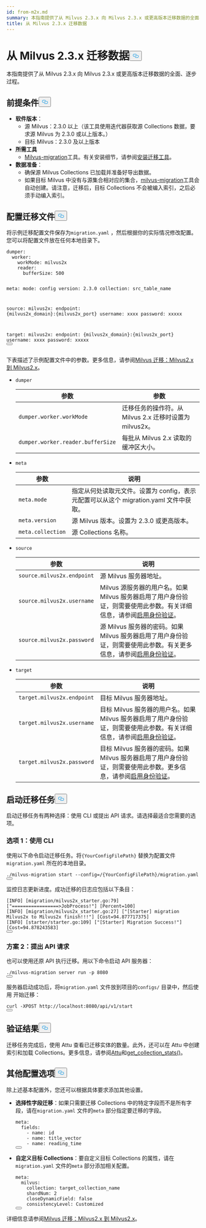 ```yaml
---
id: from-m2x.md
summary: 本指南提供了从 Milvus 2.3.x 向 Milvus 2.3.x 或更高版本迁移数据的全面、逐步的过程。
title: 从 Milvus 2.3.x 迁移数据
---
```

<h1 id="From-Milvus-23x" class="common-anchor-header">从 Milvus 2.3.x 迁移数据<button data-href="#From-Milvus-23x" class="anchor-icon" translate="no">
      <svg translate="no"
        aria-hidden="true"
        focusable="false"
        height="20"
        version="1.1"
        viewBox="0 0 16 16"
        width="16"
      >
        <path
          fill="#0092E4"
          fill-rule="evenodd"
          d="M4 9h1v1H4c-1.5 0-3-1.69-3-3.5S2.55 3 4 3h4c1.45 0 3 1.69 3 3.5 0 1.41-.91 2.72-2 3.25V8.59c.58-.45 1-1.27 1-2.09C10 5.22 8.98 4 8 4H4c-.98 0-2 1.22-2 2.5S3 9 4 9zm9-3h-1v1h1c1 0 2 1.22 2 2.5S13.98 12 13 12H9c-.98 0-2-1.22-2-2.5 0-.83.42-1.64 1-2.09V6.25c-1.09.53-2 1.84-2 3.25C6 11.31 7.55 13 9 13h4c1.45 0 3-1.69 3-3.5S14.5 6 13 6z"
        ></path>
      </svg>
    </button></h1><p>本指南提供了从 Milvus 2.3.x 向 Milvus 2.3.x 或更高版本迁移数据的全面、逐步过程。</p>
<h2 id="Prerequisites" class="common-anchor-header">前提条件<button data-href="#Prerequisites" class="anchor-icon" translate="no">
      <svg translate="no"
        aria-hidden="true"
        focusable="false"
        height="20"
        version="1.1"
        viewBox="0 0 16 16"
        width="16"
      >
        <path
          fill="#0092E4"
          fill-rule="evenodd"
          d="M4 9h1v1H4c-1.5 0-3-1.69-3-3.5S2.55 3 4 3h4c1.45 0 3 1.69 3 3.5 0 1.41-.91 2.72-2 3.25V8.59c.58-.45 1-1.27 1-2.09C10 5.22 8.98 4 8 4H4c-.98 0-2 1.22-2 2.5S3 9 4 9zm9-3h-1v1h1c1 0 2 1.22 2 2.5S13.98 12 13 12H9c-.98 0-2-1.22-2-2.5 0-.83.42-1.64 1-2.09V6.25c-1.09.53-2 1.84-2 3.25C6 11.31 7.55 13 9 13h4c1.45 0 3-1.69 3-3.5S14.5 6 13 6z"
        ></path>
      </svg>
    </button></h2><ul>
<li><strong>软件版本</strong>：<ul>
<li>源 Milvus：2.3.0 以上（该工具使用迭代器获取源 Collections 数据，要求源 Milvus 为 2.3.0 或以上版本。）</li>
<li>目标 Milvus：2.3.0 及以上版本</li>
</ul></li>
<li><strong>所需工具</strong><ul>
<li><a href="https://github.com/zilliztech/milvus-migration">Milvus-migration</a>工具。有关安装细节，请参阅<a href="/docs/zh/milvusdm_install.md">安装迁移工具</a>。</li>
</ul></li>
<li><strong>数据准备</strong>：<ul>
<li>确保源 Milvus Collections 已加载并准备好导出数据。</li>
<li>如果目标 Milvus 中没有与源集合相对应的集合，<a href="https://github.com/zilliztech/milvus-migration">milvus-migration</a>工具会自动创建。请注意，迁移后，目标 Collections 不会被编入索引，之后必须手动编入索引。</li>
</ul></li>
</ul>
<h2 id="Configure-the-migration-file" class="common-anchor-header">配置迁移文件<button data-href="#Configure-the-migration-file" class="anchor-icon" translate="no">
      <svg translate="no"
        aria-hidden="true"
        focusable="false"
        height="20"
        version="1.1"
        viewBox="0 0 16 16"
        width="16"
      >
        <path
          fill="#0092E4"
          fill-rule="evenodd"
          d="M4 9h1v1H4c-1.5 0-3-1.69-3-3.5S2.55 3 4 3h4c1.45 0 3 1.69 3 3.5 0 1.41-.91 2.72-2 3.25V8.59c.58-.45 1-1.27 1-2.09C10 5.22 8.98 4 8 4H4c-.98 0-2 1.22-2 2.5S3 9 4 9zm9-3h-1v1h1c1 0 2 1.22 2 2.5S13.98 12 13 12H9c-.98 0-2-1.22-2-2.5 0-.83.42-1.64 1-2.09V6.25c-1.09.53-2 1.84-2 3.25C6 11.31 7.55 13 9 13h4c1.45 0 3-1.69 3-3.5S14.5 6 13 6z"
        ></path>
      </svg>
    </button></h2><p>将示例迁移配置文件保存为<code translate="no">migration.yaml</code> ，然后根据你的实际情况修改配置。您可以将配置文件放在任何本地目录下。</p>
<pre><code translate="no" class="language-yaml">dumper:
  worker:
    workMode: milvus2x
    reader:
      bufferSize: 500

meta:
  mode: config
  version: 2.3.0
  collection: src_table_name

<span class="hljs-built_in">source</span>:
  milvus2x:
    endpoint: {milvus2x_domain}:{milvus2x_port}
    username: xxxx
    password: xxxxx

target:
  milvus2x:
    endpoint: {milvus2x_domain}:{milvus2x_port}
    username: xxxx
    password: xxxxx
<button class="copy-code-btn"></button></code></pre>
<p>下表描述了示例配置文件中的参数。更多信息，请参阅<a href="https://github.com/zilliztech/milvus-migration/blob/main/README_2X.md#milvus-migration-milvus2x-to-milvus2x">Milvus 迁移：Milvus2.x 到 Milvus2.x</a>。</p>
<ul>
<li><p><code translate="no">dumper</code></p>
<table>
<thead>
<tr><th>参数</th><th>参数</th></tr>
</thead>
<tbody>
<tr><td><code translate="no">dumper.worker.workMode</code></td><td>迁移任务的操作符。从 Milvus 2.x 迁移时设置为 milvus2x。</td></tr>
<tr><td><code translate="no">dumper.worker.reader.bufferSize</code></td><td>每批从 Milvus 2.x 读取的缓冲区大小。</td></tr>
</tbody>
</table>
</li>
<li><p><code translate="no">meta</code></p>
<table>
<thead>
<tr><th>参数</th><th>说明</th></tr>
</thead>
<tbody>
<tr><td><code translate="no">meta.mode</code></td><td>指定从何处读取元文件。设置为 config，表示元配置可以从这个 migration.yaml 文件中获取。</td></tr>
<tr><td><code translate="no">meta.version</code></td><td>源 Milvus 版本。设置为 2.3.0 或更高版本。</td></tr>
<tr><td><code translate="no">meta.collection</code></td><td>源 Collections 名称。</td></tr>
</tbody>
</table>
</li>
<li><p><code translate="no">source</code></p>
<table>
<thead>
<tr><th>参数</th><th>说明</th></tr>
</thead>
<tbody>
<tr><td><code translate="no">source.milvus2x.endpoint</code></td><td>源 Milvus 服务器地址。</td></tr>
<tr><td><code translate="no">source.milvus2x.username</code></td><td>Milvus 源服务器的用户名。如果 Milvus 服务器启用了用户身份验证，则需要使用此参数。有关详细信息，请参阅<a href="/docs/zh/authenticate.md">启用身份验证</a>。</td></tr>
<tr><td><code translate="no">source.milvus2x.password</code></td><td>源 Milvus 服务器的密码。如果 Milvus 服务器启用了用户身份验证，则需要使用此参数。有关更多信息，请参阅<a href="/docs/zh/authenticate.md">启用身份验证</a>。</td></tr>
</tbody>
</table>
</li>
<li><p><code translate="no">target</code></p>
<table>
<thead>
<tr><th>参数</th><th>说明</th></tr>
</thead>
<tbody>
<tr><td><code translate="no">target.milvus2x.endpoint</code></td><td>目标 Milvus 服务器地址。</td></tr>
<tr><td><code translate="no">target.milvus2x.username</code></td><td>目标 Milvus 服务器的用户名。如果 Milvus 服务器启用了用户身份验证，则需要使用此参数。有关详细信息，请参阅<a href="/docs/zh/authenticate.md">启用身份验证</a>。</td></tr>
<tr><td><code translate="no">target.milvus2x.password</code></td><td>目标 Milvus 服务器的密码。如果 Milvus 服务器启用了用户身份验证，则需要使用此参数。更多信息，请参阅<a href="/docs/zh/authenticate.md">启用身份验证</a>。</td></tr>
</tbody>
</table>
</li>
</ul>
<h2 id="Start-the-migration-task" class="common-anchor-header">启动迁移任务<button data-href="#Start-the-migration-task" class="anchor-icon" translate="no">
      <svg translate="no"
        aria-hidden="true"
        focusable="false"
        height="20"
        version="1.1"
        viewBox="0 0 16 16"
        width="16"
      >
        <path
          fill="#0092E4"
          fill-rule="evenodd"
          d="M4 9h1v1H4c-1.5 0-3-1.69-3-3.5S2.55 3 4 3h4c1.45 0 3 1.69 3 3.5 0 1.41-.91 2.72-2 3.25V8.59c.58-.45 1-1.27 1-2.09C10 5.22 8.98 4 8 4H4c-.98 0-2 1.22-2 2.5S3 9 4 9zm9-3h-1v1h1c1 0 2 1.22 2 2.5S13.98 12 13 12H9c-.98 0-2-1.22-2-2.5 0-.83.42-1.64 1-2.09V6.25c-1.09.53-2 1.84-2 3.25C6 11.31 7.55 13 9 13h4c1.45 0 3-1.69 3-3.5S14.5 6 13 6z"
        ></path>
      </svg>
    </button></h2><p>启动迁移任务有两种选择：使用 CLI 或提出 API 请求。请选择最适合您需要的选项。</p>
<h3 id="Option-1-Using-CLI" class="common-anchor-header">选项 1：使用 CLI</h3><p>使用以下命令启动迁移任务。将<code translate="no">{YourConfigFilePath}</code> 替换为配置文件<code translate="no">migration.yaml</code> 所在的本地目录。</p>
<pre><code translate="no" class="language-bash">./milvus-migration start --config=/{YourConfigFilePath}/migration.yaml
<button class="copy-code-btn"></button></code></pre>
<p>监控日志更新进度。成功迁移的日志应包括以下条目：</p>
<pre><code translate="no" class="language-bash">[INFO] [migration/milvus2x_starter.go:79] [<span class="hljs-string">&quot;=================&gt;JobProcess!&quot;</span>] [Percent=100]
[INFO] [migration/milvus2x_starter.go:27] [<span class="hljs-string">&quot;[Starter] migration Milvus2x to Milvus2x finish!!!&quot;</span>] [Cost=94.877717375]
[INFO] [starter/starter.go:109] [<span class="hljs-string">&quot;[Starter] Migration Success!&quot;</span>] [Cost=94.878243583]
<button class="copy-code-btn"></button></code></pre>
<h3 id="Option-2-Making-API-requests" class="common-anchor-header">方案 2：提出 API 请求</h3><p>也可以使用还原 API 执行迁移。用以下命令启动 API 服务器：</p>
<pre><code translate="no" class="language-bash">./milvus-migration server run -p 8080
<button class="copy-code-btn"></button></code></pre>
<p>服务器启动成功后，将<code translate="no">migration.yaml</code> 文件放到项目的<code translate="no">configs/</code> 目录中，然后使用 开始迁移：</p>
<pre><code translate="no" class="language-bash">curl -XPOST http://localhost:8080/api/v1/start
<button class="copy-code-btn"></button></code></pre>
<h2 id="Verify-the-result" class="common-anchor-header">验证结果<button data-href="#Verify-the-result" class="anchor-icon" translate="no">
      <svg translate="no"
        aria-hidden="true"
        focusable="false"
        height="20"
        version="1.1"
        viewBox="0 0 16 16"
        width="16"
      >
        <path
          fill="#0092E4"
          fill-rule="evenodd"
          d="M4 9h1v1H4c-1.5 0-3-1.69-3-3.5S2.55 3 4 3h4c1.45 0 3 1.69 3 3.5 0 1.41-.91 2.72-2 3.25V8.59c.58-.45 1-1.27 1-2.09C10 5.22 8.98 4 8 4H4c-.98 0-2 1.22-2 2.5S3 9 4 9zm9-3h-1v1h1c1 0 2 1.22 2 2.5S13.98 12 13 12H9c-.98 0-2-1.22-2-2.5 0-.83.42-1.64 1-2.09V6.25c-1.09.53-2 1.84-2 3.25C6 11.31 7.55 13 9 13h4c1.45 0 3-1.69 3-3.5S14.5 6 13 6z"
        ></path>
      </svg>
    </button></h2><p>迁移任务完成后，使用 Attu 查看已迁移实体的数量。此外，还可以在 Attu 中创建索引和加载 Collections。更多信息，请参阅<a href="https://github.com/zilliztech/attu">Attu</a>和<a href="https://milvus.io/api-reference/pymilvus/v2.4.x/MilvusClient/Collections/get_collection_stats.md">get_collection_stats()</a>。</p>
<h2 id="Additional-configuration-options" class="common-anchor-header">其他配置选项<button data-href="#Additional-configuration-options" class="anchor-icon" translate="no">
      <svg translate="no"
        aria-hidden="true"
        focusable="false"
        height="20"
        version="1.1"
        viewBox="0 0 16 16"
        width="16"
      >
        <path
          fill="#0092E4"
          fill-rule="evenodd"
          d="M4 9h1v1H4c-1.5 0-3-1.69-3-3.5S2.55 3 4 3h4c1.45 0 3 1.69 3 3.5 0 1.41-.91 2.72-2 3.25V8.59c.58-.45 1-1.27 1-2.09C10 5.22 8.98 4 8 4H4c-.98 0-2 1.22-2 2.5S3 9 4 9zm9-3h-1v1h1c1 0 2 1.22 2 2.5S13.98 12 13 12H9c-.98 0-2-1.22-2-2.5 0-.83.42-1.64 1-2.09V6.25c-1.09.53-2 1.84-2 3.25C6 11.31 7.55 13 9 13h4c1.45 0 3-1.69 3-3.5S14.5 6 13 6z"
        ></path>
      </svg>
    </button></h2><p>除上述基本配置外，您还可以根据具体要求添加其他设置。</p>
<ul>
<li><p><strong>选择性字段迁移</strong>：如果只需要迁移 Collections 中的特定字段而不是所有字段，请在<code translate="no">migration.yaml</code> 文件的<code translate="no">meta</code> 部分指定要迁移的字段。</p>
<pre><code translate="no" class="language-yaml">meta:
  fields:
    - name: <span class="hljs-built_in">id</span>
    - name: title_vector
    - name: reading_time
<button class="copy-code-btn"></button></code></pre></li>
<li><p><strong>自定义目标 Collections</strong>：要自定义目标 Collections 的属性，请在<code translate="no">migration.yaml</code> 文件的<code translate="no">meta</code> 部分添加相关配置。</p>
<pre><code translate="no" class="language-yaml"><span class="hljs-attr">meta</span>:
  <span class="hljs-attr">milvus</span>:
    <span class="hljs-attr">collection</span>: target_collection_name
    <span class="hljs-attr">shardNum</span>: <span class="hljs-number">2</span>
    <span class="hljs-attr">closeDynamicField</span>: <span class="hljs-literal">false</span>
    <span class="hljs-attr">consistencyLevel</span>: <span class="hljs-title class_">Customized</span>
<button class="copy-code-btn"></button></code></pre></li>
</ul>
<p>详细信息请参阅<a href="https://github.com/zilliztech/milvus-migration/blob/main/README_2X.md#milvus-migration-milvus2x-to-milvus2x">Milvus 迁移：Milvus2.x 到 Milvus2.x</a>。</p>

